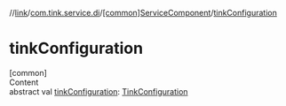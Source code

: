 //[link](../../index.md)/[com.tink.service.di](../index.md)/[[common]ServiceComponent](index.md)/[tinkConfiguration](tink-configuration.md)



# tinkConfiguration  
[common]  
Content  
abstract val [tinkConfiguration](tink-configuration.md): [TinkConfiguration](../../com.tink.service.network/[common]-tink-configuration/index.md)  



